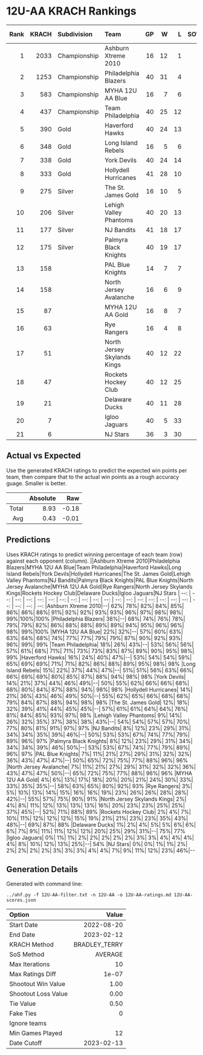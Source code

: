 # 12U-AA KRACH Rankings
Rank|KRACH|Subdivision|Team|GP|W|L|SOW|SOL|T|SoS|Exp Wins|Win Diff
---:|---:|:---|:---|---:|---:|---:|---:|---:|---:|---:|---:|---:
1|2033|Championship|Ashburn Xtreme 2010|16|12|1|2|1|0|547|12.9|-1.1
2|1253|Championship|Philadelphia Blazers|40|31|4|3|2|0|397|32.1|-1.9
3|583|Championship|MYHA 12U AA Blue|16|7|6|3|0|0|512|9.7|-0.3
4|437|Championship|Team Philadelphia|40|25|12|2|1|0|353|26.6|-0.4
5|390|Gold|Haverford Hawks|40|24|13|0|3|0|448|23.6|-0.4
6|348|Gold|Long Island Rebels|16|5|6|3|2|0|584|7.8|-0.2
7|338|Gold|York Devils|40|24|14|0|2|0|413|23.8|-0.2
8|333|Gold|Hollydell Hurricanes|41|28|10|0|2|1|235|28.7|0.2
9|275|Silver|The St. James Gold|16|10|5|0|1|0|265|10.0|0.0
10|206|Silver|Lehigh Valley Phantoms|40|20|13|2|5|0|309|22.1|0.1
11|177|Silver|NJ Bandits|41|18|17|2|3|1|314|20.7|0.2
12|175|Silver|Palmyra Black Knights|40|19|17|2|2|0|362|21.2|0.2
13|158||PAL Blue Knights|14|7|7|0|0|0|383|7.1|0.1
14|158||North Jersey Avalanche|16|6|9|1|0|0|344|7.1|0.1
15|87||MYHA 12U AA Gold|16|8|7|1|0|0|120|9.6|0.6
16|63||Rye Rangers|16|4|8|2|2|0|234|6.2|0.2
17|51||North Jersey Skylands Kings|40|12|22|3|3|0|207|15.6|0.6
18|47||Rockets Hockey Club|40|12|25|3|0|0|201|15.8|0.8
19|21||Delaware Ducks|40|11|28|0|1|0|215|11.7|0.7
20|7||Igloo Jaguars|40|5|33|1|1|0|163|6.4|0.4
21|6||NJ Stars|36|3|30|2|1|0|213|5.3|0.3

## Actual vs Expected
Use the generated KRACH ratings to predict the expected win points per team, then compare that to the actual win points as a rough accuracy guage. Smaller is better.

||Absolute|Raw
|---:|---:|---:
|Total|8.93|-0.18
|Avg|0.43|-0.01

## Predictions
Uses KRACH ratings to predict winning percentage of each team (row) against each opponent (column).
||Ashburn Xtreme 2010|Philadelphia Blazers|MYHA 12U AA Blue|Team Philadelphia|Haverford Hawks|Long Island Rebels|York Devils|Hollydell Hurricanes|The St. James Gold|Lehigh Valley Phantoms|NJ Bandits|Palmyra Black Knights|PAL Blue Knights|North Jersey Avalanche|MYHA 12U AA Gold|Rye Rangers|North Jersey Skylands Kings|Rockets Hockey Club|Delaware Ducks|Igloo Jaguars|NJ Stars
| --: | --: | --: | --: | --: | --: | --: | --: | --: | --: | --: | --: | --: | --: | --: | --: | --: | --: | --: | --: | --: | --: 
|Ashburn Xtreme 2010|--| 62%| 78%| 82%| 84%| 85%| 86%| 86%| 88%| 91%| 92%| 92%| 93%| 93%| 96%| 97%| 98%| 98%| 99%|100%|100%
|Philadelphia Blazers| 38%|--| 68%| 74%| 76%| 78%| 79%| 79%| 82%| 86%| 88%| 88%| 89%| 89%| 94%| 95%| 96%| 96%| 98%| 99%|100%
|MYHA 12U AA Blue| 22%| 32%|--| 57%| 60%| 63%| 63%| 64%| 68%| 74%| 77%| 77%| 79%| 79%| 87%| 90%| 92%| 93%| 96%| 99%| 99%
|Team Philadelphia| 18%| 26%| 43%|--| 53%| 56%| 56%| 57%| 61%| 68%| 71%| 71%| 73%| 73%| 83%| 87%| 89%| 90%| 95%| 98%| 99%
|Haverford Hawks| 16%| 24%| 40%| 47%|--| 53%| 54%| 54%| 59%| 65%| 69%| 69%| 71%| 71%| 82%| 86%| 88%| 89%| 95%| 98%| 98%
|Long Island Rebels| 15%| 22%| 37%| 44%| 47%|--| 51%| 51%| 56%| 63%| 66%| 66%| 69%| 69%| 80%| 85%| 87%| 88%| 94%| 98%| 98%
|York Devils| 14%| 21%| 37%| 44%| 46%| 49%|--| 50%| 55%| 62%| 66%| 66%| 68%| 68%| 80%| 84%| 87%| 88%| 94%| 98%| 98%
|Hollydell Hurricanes| 14%| 21%| 36%| 43%| 46%| 49%| 50%|--| 55%| 62%| 65%| 66%| 68%| 68%| 79%| 84%| 87%| 88%| 94%| 98%| 98%
|The St. James Gold| 12%| 18%| 32%| 39%| 41%| 44%| 45%| 45%|--| 57%| 61%| 61%| 64%| 64%| 76%| 81%| 84%| 85%| 93%| 97%| 98%
|Lehigh Valley Phantoms|  9%| 14%| 26%| 32%| 35%| 37%| 38%| 38%| 43%|--| 54%| 54%| 57%| 57%| 70%| 77%| 80%| 81%| 91%| 97%| 97%
|NJ Bandits|  8%| 12%| 23%| 29%| 31%| 34%| 34%| 35%| 39%| 46%|--| 50%| 53%| 53%| 67%| 74%| 77%| 79%| 89%| 96%| 97%
|Palmyra Black Knights|  8%| 12%| 23%| 29%| 31%| 34%| 34%| 34%| 39%| 46%| 50%|--| 53%| 53%| 67%| 74%| 77%| 79%| 89%| 96%| 97%
|PAL Blue Knights|  7%| 11%| 21%| 27%| 29%| 31%| 32%| 32%| 36%| 43%| 47%| 47%|--| 50%| 65%| 72%| 75%| 77%| 88%| 96%| 96%
|North Jersey Avalanche|  7%| 11%| 21%| 27%| 29%| 31%| 32%| 32%| 36%| 43%| 47%| 47%| 50%|--| 65%| 72%| 75%| 77%| 88%| 96%| 96%
|MYHA 12U AA Gold|  4%|  6%| 13%| 17%| 18%| 20%| 20%| 21%| 24%| 30%| 33%| 33%| 35%| 35%|--| 58%| 63%| 65%| 80%| 92%| 93%
|Rye Rangers|  3%|  5%| 10%| 13%| 14%| 15%| 16%| 16%| 19%| 23%| 26%| 26%| 28%| 28%| 42%|--| 55%| 57%| 75%| 90%| 91%
|North Jersey Skylands Kings|  2%|  4%|  8%| 11%| 12%| 13%| 13%| 13%| 16%| 20%| 23%| 23%| 25%| 25%| 37%| 45%|--| 52%| 71%| 88%| 89%
|Rockets Hockey Club|  2%|  4%|  7%| 10%| 11%| 12%| 12%| 12%| 15%| 19%| 21%| 21%| 23%| 23%| 35%| 43%| 48%|--| 69%| 87%| 88%
|Delaware Ducks|  1%|  2%|  4%|  5%|  5%|  6%|  6%|  6%|  7%|  9%| 11%| 11%| 12%| 12%| 20%| 25%| 29%| 31%|--| 75%| 77%
|Igloo Jaguars|  0%|  1%|  1%|  2%|  2%|  2%|  2%|  2%|  3%|  3%|  4%|  4%|  4%|  4%|  8%| 10%| 12%| 13%| 25%|--| 54%
|NJ Stars|  0%|  0%|  1%|  1%|  2%|  2%|  2%|  2%|  2%|  3%|  3%|  3%|  4%|  4%|  7%|  9%| 11%| 12%| 23%| 46%|--

## Generation Details

Generated with command line:
```
../ahf.py -f 12U-AA-filter.txt -n 12U-AA -o 12U-AA-ratings.md 12U-AA-scores.json
```

| Option | Value |
| :----- | ----: |
| Start Date | 2022-08-20 |
| End Date | 2023-02-12 |
| KRACH Method | BRADLEY_TERRY |
| SoS Method | AVERAGE |
| Max Iterations | 10 |
| Max Ratings Diff | 1e-07 |
| Shootout Win Value | 1.00 |
| Shootout Loss Value | 0.00 |
| Tie Value | 0.50 |
| Fake Ties | 0 |
| Ignore teams |  |
| Min Games Played | 12 |
| Date Cutoff | 2023-02-13 |


